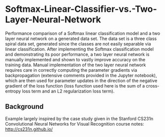 # Softmax-Linear-Classifier-vs.-Two-Layer-Neural-Network

Performance comparison of a Softmax linear classification model and a two layer neural network on a generated data set.  The data set is a three class spiral data set, generated since the classes are not easily separable via linear classification.  After implementing the Softmax classification model and demonstrating its poor performance, a two layer neural network is manually implemented and shown to vastly improve accuracy on the training data.  Manual implementation of the two layer neural network requires care in correctly computing the parameter gradients via backpropagation (extensive comments provided in the Jupyter notebook), which are then used for parameter updates in the direction of the negative gradient of the loss function (loss function used here is the sum of a cross-entropy loss term and an L2 regularization loss term).



## Background

Example largely inspired by the case study given in the Stanford CS231n Convolutional Neural Networks for Visual Recognition course notes: http://cs231n.github.io/
